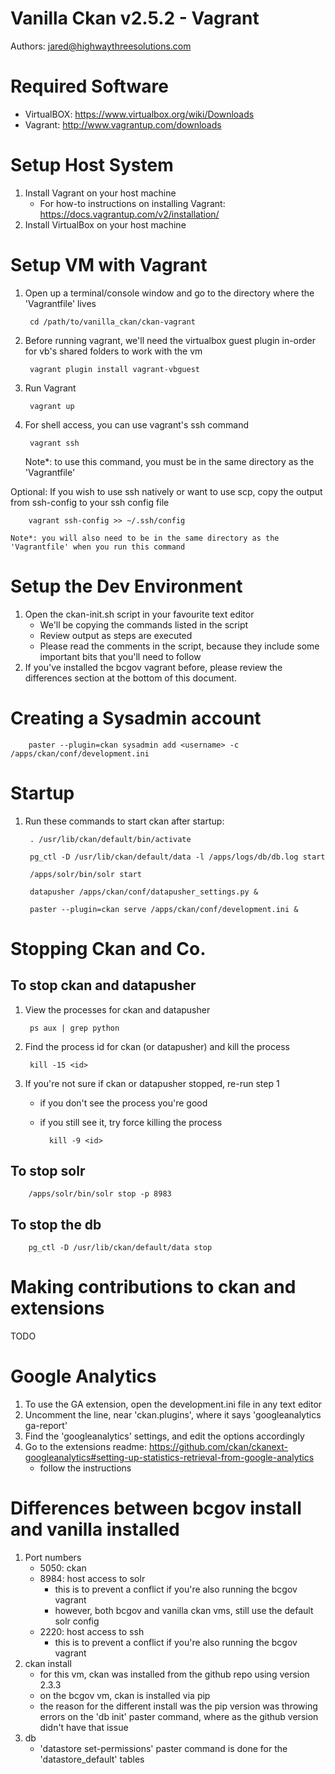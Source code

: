 # Vanilla Ckan v2.5.2 - Vagrant
Authors: jared@highwaythreesolutions.com

# Required Software
* VirtualBOX: https://www.virtualbox.org/wiki/Downloads
* Vagrant: http://www.vagrantup.com/downloads

# Setup Host System
1. Install Vagrant on your host machine
    * For how-to instructions on installing Vagrant: https://docs.vagrantup.com/v2/installation/
2. Install VirtualBox on your host machine

# Setup VM with Vagrant
1. Open up a terminal/console window and go to the directory where the 'Vagrantfile' lives

		cd /path/to/vanilla_ckan/ckan-vagrant

2. Before running vagrant, we'll need the virtualbox guest plugin in-order for vb's shared folders to work with the vm

		vagrant plugin install vagrant-vbguest

3. Run Vagrant

		vagrant up

4. For shell access, you can use vagrant's ssh command

		vagrant ssh

    Note*: to use this command, you must be in the same directory as the 'Vagrantfile'

Optional: If you wish to use ssh natively or want to use scp, copy the output from ssh-config to your ssh config file

        vagrant ssh-config >> ~/.ssh/config

    Note*: you will also need to be in the same directory as the 'Vagrantfile' when you run this command

# Setup the Dev Environment
1. Open the ckan-init.sh script in your favourite text editor
	* We'll be copying the commands listed in the script
    * Review output as steps are executed
    * Please read the comments in the script, because they include some important bits that you'll need to follow
2. If you've installed the bcgov vagrant before, please review the differences section at the bottom of this document.


# Creating a Sysadmin account

        paster --plugin=ckan sysadmin add <username> -c /apps/ckan/conf/development.ini

# Startup
1. Run these commands to start ckan after startup:

		. /usr/lib/ckan/default/bin/activate

		pg_ctl -D /usr/lib/ckan/default/data -l /apps/logs/db/db.log start

		/apps/solr/bin/solr start

		datapusher /apps/ckan/conf/datapusher_settings.py &

		paster --plugin=ckan serve /apps/ckan/conf/development.ini &


# Stopping Ckan and Co.
## To stop ckan and datapusher
1. View the processes for ckan and datapusher

        ps aux | grep python

2. Find the process id for ckan (or datapusher) and kill the process

        kill -15 <id>

3. If you're not sure if ckan or datapusher stopped, re-run step 1
    * if you don't see the process you're good
    * if you still see it, try force killing the process

            kill -9 <id>

## To stop solr
        /apps/solr/bin/solr stop -p 8983
## To stop the db
        pg_ctl -D /usr/lib/ckan/default/data stop


# Making contributions to ckan and extensions
TODO


# Google Analytics
1. To use the GA extension, open the development.ini file in any text editor
2. Uncomment the line, near 'ckan.plugins', where it says 'googleanalytics ga-report'
3. Find the 'googleanalytics' settings, and edit the options accordingly
4. Go to the extensions readme: https://github.com/ckan/ckanext-googleanalytics#setting-up-statistics-retrieval-from-google-analytics
    * follow the instructions

# Differences between bcgov install and vanilla installed
1. Port numbers
    * 5050: ckan
    * 8984: host access to solr
        - this is to prevent a conflict if you're also running the bcgov vagrant
        - however, both bcgov and vanilla ckan vms, still use the default solr config
    * 2220: host access to ssh
        - this is to prevent a conflict if you're also running the bcgov vagrant
3. ckan install
    * for this vm, ckan was installed from the github repo using version 2.3.3
    * on the bcgov vm, ckan is installed via pip
    * the reason for the different install was the pip version was throwing errors on the 'db init' paster command, where as the github version didn't have that issue
4. db
    * 'datastore set-permissions' paster command is done for the 'datastore_default' tables
